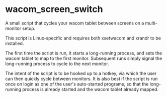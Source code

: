 wacom_screen_switch
===================

A small script that cycles your wacom tablet between screens on a multi-monitor setup.

This script is Linux-specific and requires both xsetwacom and xrandr to be installed.

The first time the script is run, it starts a long-running process, and sets
the wacom tablet to map to the first monitor.  Subsequent runs simply signal
the long-running process to cycle to the next monitor.

The intent of the script is to be hooked up to a hotkey, via which the user
can then quickly cycle between monitors.  It is also best if the script is run
once on login as one of the user's auto-started programs, so that the
long-running process is already started and the wacom tablet already mapped.

